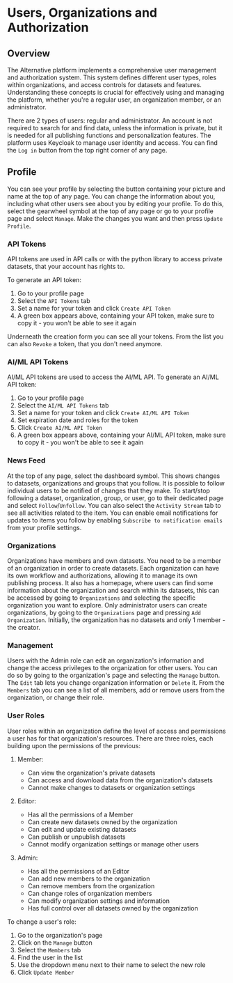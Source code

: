 # Users, Organizations and Authorization

## Overview

The Alternative platform implements a comprehensive user management and authorization system. This system defines different user types, roles within organizations, and access controls for datasets and features. Understanding these concepts is crucial for effectively using and managing the platform, whether you're a regular user, an organization member, or an administrator.

There are 2 types of users: regular and administrator. An account is not required to search for and find data, unless the information is private, but it is needed for all publishing functions and personalization features. The platform uses Keycloak to manage user identity and access. You can find the `Log in` button from the top right corner of any page.

## Profile

You can see your profile by selecting the button containing your picture and name at the top of any page. You can change the information about you, including what other users see about you by editing your profile. To do this, select the gearwheel symbol at the top of any page or go to your profile page and select `Manage`. Make the changes you want and then press `Update Profile`.

### API Tokens

API tokens are used in API calls or with the python library to access private datasets, that your account has rights to.

To generate an API token:

1. Go to your profile page
2. Select the `API Tokens` tab
3. Set a name for your token and click `Create API Token`
4. A green box appears above, containing your API token, make sure to copy it - you won't be able to see it again

Underneath the creation form you can see all your tokens. From the list you can also `Revoke` a token, that you don't need anymore.

### AI/ML API Tokens

AI/ML API tokens are used to access the AI/ML API. To generate an AI/ML API token:

1. Go to your profile page
2. Select the `AI/ML API Tokens` tab
3. Set a name for your token and click `Create AI/ML API Token`
4. Set expiration date and roles for the token
5. Click `Create AI/ML API Token`
6. A green box appears above, containing your AI/ML API token, make sure to copy it - you won't be able to see it again

### News Feed

At the top of any page, select the dashboard symbol. This shows changes to datasets, organizations and groups that you follow. It is possible to follow individual users to be notified of changes that they make. To start/stop following a dataset, organization, group, or user, go to their dedicated page and select `Follow`/`Unfollow`. You can also select the `Activity Stream` tab to see all activities related to the item. You can enable email notifications for updates to items you follow by enabling `Subscribe to notification emails` from your profile settings.

### Organizations

Organizations have members and own datasets. You need to be a member of an organization in order to create datasets. Each organization can have its own workflow and authorizations, allowing it to manage its own publishing process. It also has a homepage, where users can find some information about the organization and search within its datasets, this can be accessed by going to `Organizations` and selecting the specific organization you want to explore. Only administrator users can create organizations, by going to the `Organizations` page and pressing `Add Organization`. Initially, the organization has no datasets and only 1 member - the creator.

### Management

Users with the Admin role can edit an organization's information and change the access privileges to the organization for other users. You can do so by going to the organization's page and selecting the `Manage` button. The `Edit` tab lets you change organization information or `Delete` it. From the `Members` tab you can see a list of all members, add or remove users from the organization, or change their role.

### User Roles

User roles within an organization define the level of access and permissions a user has for that organization's resources. There are three roles, each building upon the permissions of the previous:

1. Member:
      - Can view the organization's private datasets
      - Can access and download data from the organization's datasets
      - Cannot make changes to datasets or organization settings

2. Editor:
      - Has all the permissions of a Member
      - Can create new datasets owned by the organization
      - Can edit and update existing datasets
      - Can publish or unpublish datasets
      - Cannot modify organization settings or manage other users

3. Admin:
      - Has all the permissions of an Editor
      - Can add new members to the organization
      - Can remove members from the organization
      - Can change roles of organization members
      - Can modify organization settings and information
      - Has full control over all datasets owned by the organization

To change a user's role:
1. Go to the organization's page
2. Click on the `Manage` button
3. Select the `Members` tab
4. Find the user in the list
5. Use the dropdown menu next to their name to select the new role
6. Click `Update Member`

<!-- ### AI/ML API Roles

To have access to the AI/ML API models, a user needs to have the `ai-ml-api-{model}` roles. Each model has its own role, for example, to use the `clinicaldata` model, a user needs to have the `ai-ml-api-clinicaldata` role.

To edit AI/ML API roles:

1. Only platform administrators can edit these roles
2. Administrators can add or remove roles through the Keycloak administration interface
3. To add a role to a user:
   - Log in to the Keycloak admin console
   - Navigate to the Users section
   - Select the user
   - Go to the Role Mappings tab
   - Add the desired `ai-ml-api-{model}` role from the Available Roles list
4. To remove a role, reverse this process by selecting the role from the Assigned Roles list and removing it

If you need a role added or removed, please contact a platform administrator.
-->